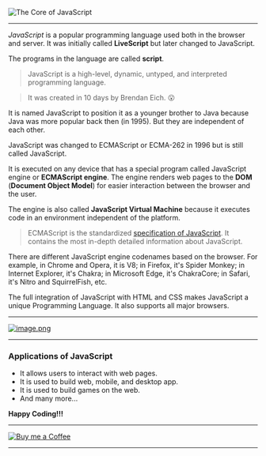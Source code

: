 ![The Core of JavaScript](https://cdn.hashnode.com/res/hashnode/image/upload/v1617277240045/_E9LR-Qpw.png?w=1600&h=840&fit=crop&crop=entropy&auto=compress)

---
*JavaScript* is a popular programming language used both in the browser and server. It was initially called **LiveScript** but later changed to JavaScript. 

The programs in the language are called **script**.

> JavaScript is a high-level, dynamic, untyped, and interpreted programming language. 

> It was created in 10 days by Brendan Eich. 😮

It is named JavaScript to position it as a younger brother to Java because Java was more popular back then (in 1995). But they are independent of each other.

JavaScript was changed to ECMAScript or ECMA-262 in 1996 but is still called JavaScript.

It is executed on any device that has a special program called JavaScript engine or **ECMAScript engine**. The engine renders web pages to the **DOM** (**Document Object Model**) for easier interaction between the browser and the user.

The engine is also called **JavaScript Virtual Machine** because it executes code in an environment independent of the platform.

> ECMAScript is the standardized [specification of JavaScript](https://www.ecma-international.org/publications/standards/Ecma-262.htm). It contains the most in-depth detailed information about JavaScript.

There are different JavaScript engine codenames based on the browser. For example, in Chrome and Opera, it is V8; in Firefox, it's Spider Monkey; in Internet Explorer, it's Chakra; in Microsoft Edge, it's ChakraCore; in Safari, it's Nitro and SquirrelFish, etc.

The full integration of JavaScript with HTML and CSS makes JavaScript a unique Programming Language. It also supports all major browsers.

---
[![image.png](https://cdn.hashnode.com/res/hashnode/image/upload/v1613668162316/G1zfmhxQd.png)](https://www.cssigniter.com/members/aff/go/belloosagienoah)

---
### Applications of JavaScript
- It allows users to interact with web pages.
- It is used to build web, mobile, and desktop app.
- It is used to build games on the web.
- And many more...

**Happy Coding!!!**

---
[![Buy me a Coffee](https://res.cloudinary.com/bizstak/image/upload/v1610317510/ko-fi-trans_fr3su4.png)](https://www.buymeacoffee.com/bellotech)

---

